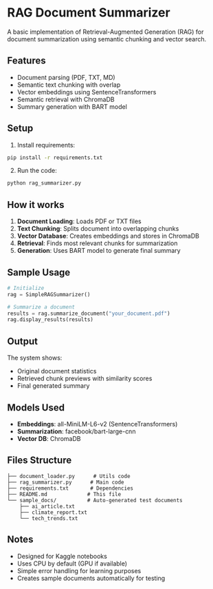 # RAG Document Summarizer

A basic implementation of Retrieval-Augmented Generation (RAG) for document summarization using semantic chunking and vector search.

## Features

- Document parsing (PDF, TXT, MD)
- Semantic text chunking with overlap
- Vector embeddings using SentenceTransformers
- Semantic retrieval with ChromaDB
- Summary generation with BART model

## Setup

1. Install requirements:
```bash
pip install -r requirements.txt
```

2. Run the code:
```python
python rag_summarizer.py
```

## How it works

1. **Document Loading**: Loads PDF or TXT files
2. **Text Chunking**: Splits document into overlapping chunks
3. **Vector Database**: Creates embeddings and stores in ChromaDB
4. **Retrieval**: Finds most relevant chunks for summarization
5. **Generation**: Uses BART model to generate final summary

## Sample Usage

```python
# Initialize
rag = SimpleRAGSummarizer()

# Summarize a document
results = rag.summarize_document("your_document.pdf")
rag.display_results(results)
```

## Output

The system shows:
- Original document statistics
- Retrieved chunk previews with similarity scores
- Final generated summary

## Models Used

- **Embeddings**: all-MiniLM-L6-v2 (SentenceTransformers)
- **Summarization**: facebook/bart-large-cnn
- **Vector DB**: ChromaDB

## Files Structure

```
├── document_loader.py      # Utils code
├── rag_summarizer.py      # Main code
├── requirements.txt       # Dependencies
├── README.md             # This file
└── sample_docs/          # Auto-generated test documents
    ├── ai_article.txt
    ├── climate_report.txt
    └── tech_trends.txt
```

## Notes

- Designed for Kaggle notebooks
- Uses CPU by default (GPU if available)
- Simple error handling for learning purposes
- Creates sample documents automatically for testing
